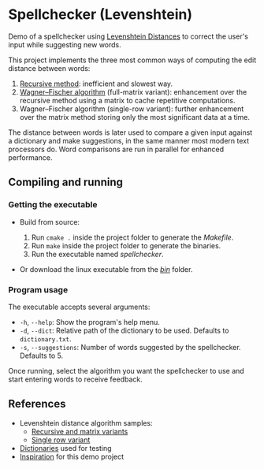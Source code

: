 # Spellchecker (Levenshtein)

Demo of a spellchecker using [Levenshtein Distances](https://en.wikipedia.org/wiki/Levenshtein_distance) to correct the
user's input while suggesting new words.

This project implements the three most common ways of computing the edit distance between words:

1. [Recursive method](https://en.wikipedia.org/wiki/Levenshtein_distance#Recursive): inefficient and slowest way.
2. [Wagner–Fischer algorithm](https://en.wikipedia.org/wiki/Wagner%E2%80%93Fischer_algorithm) (full-matrix variant):
   enhancement over the recursive method using a matrix to cache repetitive computations.
3. Wagner–Fischer algorithm (single-row variant): further enhancement over the matrix method storing only the most
   significant data at a time.

The distance between words is later used to compare a given input against a dictionary and make suggestions, in the same
manner most modern text processors do. Word comparisons are run in parallel for enhanced performance.

## Compiling and running

### Getting the executable

- Build from source:
    1. Run `cmake .` inside the project folder to generate the _Makefile_.
    2. Run `make` inside the project folder to generate the binaries.
    3. Run the executable named _spellchecker_.


- Or download the linux executable from the [_bin_](https://github.com/ulitol97/spellchecker/tree/main/bin) folder.

### Program usage

The executable accepts several arguments:

- `-h`, `--help`: Show the program's help menu.
- `-d`, `--dict`: Relative path of the dictionary to be used. Defaults to `dictionary.txt`.
- `-s`, `--suggestions`: Number of words suggested by the spellchecker. Defaults to 5.

Once running, select the algorithm you want the spellchecker to use and start entering words to receive feedback.

## References

- Levenshtein distance algorithm samples:
    - [Recursive and matrix variants](https://en.wikipedia.org/wiki/Levenshtein_distance#Computing_Levenshtein_distance)
    - [Single row variant](https://rosettacode.org/wiki/Levenshtein_distance#C.2B.2B)
- [Dictionaries](http://www.gwicks.net/dictionaries.htm) used for testing
- [Inspiration](https://www.youtube.com/watch?v=Cu7Tl7FGigQ) for this demo project

